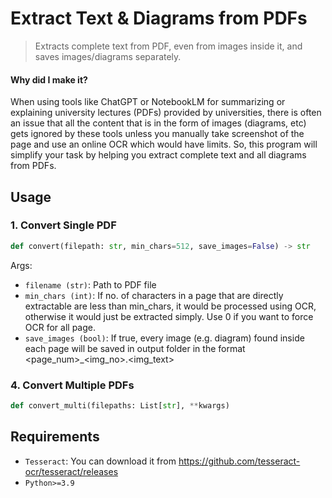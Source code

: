 # Extract Text & Diagrams from PDFs

> Extracts complete text from PDF, even from images inside it, and saves images/diagrams separately.

#### Why did I make it?

When using tools like ChatGPT or NotebookLM for summarizing or explaining university lectures (PDFs) provided by universities, there is often an issue that all the content that is in the form of images (diagrams, etc) gets ignored by these tools unless you manually take screenshot of the page and use an online OCR which would have limits. So, this program will simplify your task by helping you extract complete text and all diagrams from PDFs.

## Usage

### 1. Convert Single PDF
```py
def convert(filepath: str, min_chars=512, save_images=False) -> str
```

Args:
- `filename (str)`: Path to PDF file
- `min_chars (int)`: If no. of characters in a page that are directly extractable are less than min_chars, it would be processed using OCR, otherwise it would just be extracted simply. Use 0 if you want to force OCR for all page.
- `save_images (bool)`: If true, every image (e.g. diagram) found inside each page will be saved in output folder in the format <page_num>_<img_no>.<img_text>

### 4. Convert Multiple PDFs
```py
def convert_multi(filepaths: List[str], **kwargs)
```

## Requirements

- `Tesseract`: You can download it from https://github.com/tesseract-ocr/tesseract/releases
- `Python>=3.9`